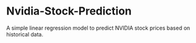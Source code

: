 # Nvidia-Stock-Prediction
A simple linear regression model to predict NVIDIA stock prices based on historical data.
